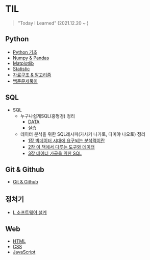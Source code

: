# TIL

> "Today I Learned" (2021.12.20 ~ )

## Python
- [Python 기초](https://github.com/JngMkk/TIL/tree/main/Python/Python%EA%B8%B0%EC%B4%88)
- [Numpy & Pandas](https://github.com/JngMkk/TIL/tree/main/Python/Numpy%20%26%20Pandas)
- [Matplotlib](https://github.com/JngMkk/TIL/blob/main/Python/Matplotlib/Matplotlib.ipynb)
- [Statistic](https://github.com/JngMkk/TIL/tree/main/Python/Statistic)
- [자료구조 & 알고리즘](https://github.com/JngMkk/TIL/tree/main/Python/%EC%9E%90%EB%A3%8C%EA%B5%AC%EC%A1%B0%EC%99%80%20%EC%95%8C%EA%B3%A0%EB%A6%AC%EC%A6%98)
- [백준문제풀이](https://github.com/JngMkk/TIL/tree/main/Python/%EB%B0%B1%EC%A4%80_ex)

## SQL
- SQL
  - 누구나쉽게SQL(홍형경) 정리
    - [DATA](https://github.com/JngMkk/TIL/tree/master/SQL/%EB%88%84%EA%B5%AC%EB%82%98%EC%89%BD%EA%B2%8CSQL(%ED%99%8D%ED%98%95%EA%B2%BD)/data)
    - [실습](https://github.com/JngMkk/TIL/tree/main/SQL/%EB%88%84%EA%B5%AC%EB%82%98%EC%89%BD%EA%B2%8CSQL(%ED%99%8D%ED%98%95%EA%B2%BD)/%EC%8B%A4%EC%8A%B5)
  - 데이터 분석을 위한 SQL레시피(가사키 나가토, 다미야 나오토) 정리
    - [1장 빅데이터 시대에 요구되는 분석력이란](https://github.com/JngMkk/TIL/blob/main/SQL/%EB%8D%B0%EC%9D%B4%ED%84%B0%EB%B6%84%EC%84%9D%EC%9D%84%20%EC%9C%84%ED%95%9C%20SQL%EB%A0%88%EC%8B%9C%ED%94%BC(%EB%82%98%EC%82%AC%ED%82%A4%EB%82%98%EA%B0%80%ED%86%A0)/1%EC%9E%A5%20%EB%B9%85%EB%8D%B0%EC%9D%B4%ED%84%B0%20%EC%8B%9C%EB%8C%80%EC%97%90%20%EC%9A%94%EA%B5%AC%EB%90%98%EB%8A%94%20%EB%B6%84%EC%84%9D%EB%A0%A5%EC%9D%B4%EB%9E%80/1%EC%9E%A5%20%EB%B9%85%EB%8D%B0%EC%9D%B4%ED%84%B0%20%EC%8B%9C%EB%8C%80%EC%97%90%20%EC%9A%94%EA%B5%AC%EB%90%98%EB%8A%94%20%EB%B6%84%EC%84%9D%EB%A0%A5%EC%9D%B4%EB%9E%80.md)
    - [2장 이 책에서 다루는 도구와 데이터](https://github.com/JngMkk/TIL/blob/main/SQL/%EB%8D%B0%EC%9D%B4%ED%84%B0%EB%B6%84%EC%84%9D%EC%9D%84%20%EC%9C%84%ED%95%9C%20SQL%EB%A0%88%EC%8B%9C%ED%94%BC(%EB%82%98%EC%82%AC%ED%82%A4%EB%82%98%EA%B0%80%ED%86%A0)/2%EC%9E%A5%20%EC%9D%B4%20%EC%B1%85%EC%97%90%EC%84%9C%20%EB%8B%A4%EB%A3%A8%EB%8A%94%20%EB%8F%84%EA%B5%AC%EC%99%80%20%EB%8D%B0%EC%9D%B4%ED%84%B0/2%EC%9E%A5%20%EC%9D%B4%20%EC%B1%85%EC%97%90%EC%84%9C%20%EB%8B%A4%EB%A3%A8%EB%8A%94%20%EB%8F%84%EA%B5%AC%EC%99%80%20%EB%8D%B0%EC%9D%B4%ED%84%B0.md)
    - [3장 데이터 가공을 위한 SQL](https://github.com/JngMkk/TIL/tree/main/SQL/%EB%8D%B0%EC%9D%B4%ED%84%B0%EB%B6%84%EC%84%9D%EC%9D%84%20%EC%9C%84%ED%95%9C%20SQL%EB%A0%88%EC%8B%9C%ED%94%BC(%EB%82%98%EC%82%AC%ED%82%A4%EB%82%98%EA%B0%80%ED%86%A0)/3%EC%9E%A5%20%EB%8D%B0%EC%9D%B4%ED%84%B0%20%EA%B0%80%EA%B3%B5%EC%9D%84%20%EC%9C%84%ED%95%9C%20SQL)

## Git & Github
- [Git & Github](https://github.com/JngMkk/TIL/blob/master/Git%20%26%20Github/Git%26Github.md)

## 정처기
- [I. 소프트웨어 설계](https://github.com/JngMkk/TIL/blob/main/%EC%A0%95%EC%B2%98%EA%B8%B0/01_%EC%86%8C%ED%94%84%ED%8A%B8%EC%9B%A8%EC%96%B4%20%EC%84%A4%EA%B3%84.md)

## Web
- [HTML](https://github.com/JngMkk/TIL/tree/main/Web/HTML)
- [CSS](https://github.com/JngMkk/TIL/tree/main/Web/CSS)
- [JavaScript](https://github.com/JngMkk/TIL/tree/main/Web/JavaScript)